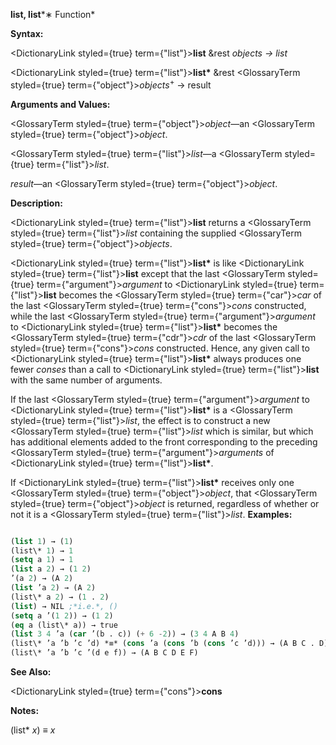 **list, list***∗ Function* 



**Syntax:** 



<DictionaryLink styled={true} term={"list"}><b>list</b></DictionaryLink> &amp;rest *objects → list* 



<DictionaryLink styled={true} term={"list"}><b>list\*</b></DictionaryLink> &amp;rest <GlossaryTerm styled={true} term={"object"}><i>objects</i></GlossaryTerm><sup>+</sup> → result 



**Arguments and Values:** 



<GlossaryTerm styled={true} term={"object"}><i>object</i></GlossaryTerm>—an <GlossaryTerm styled={true} term={"object"}><i>object</i></GlossaryTerm>. 



<GlossaryTerm styled={true} term={"list"}><i>list</i></GlossaryTerm>—a <GlossaryTerm styled={true} term={"list"}><i>list</i></GlossaryTerm>. 



*result*—an <GlossaryTerm styled={true} term={"object"}><i>object</i></GlossaryTerm>. 



**Description:** 



<DictionaryLink styled={true} term={"list"}><b>list</b></DictionaryLink> returns a <GlossaryTerm styled={true} term={"list"}><i>list</i></GlossaryTerm> containing the supplied <GlossaryTerm styled={true} term={"object"}><i>objects</i></GlossaryTerm>. 



<DictionaryLink styled={true} term={"list"}><b>list\*</b></DictionaryLink> is like <DictionaryLink styled={true} term={"list"}><b>list</b></DictionaryLink> except that the last <GlossaryTerm styled={true} term={"argument"}><i>argument</i></GlossaryTerm> to <DictionaryLink styled={true} term={"list"}><b>list</b></DictionaryLink> becomes the <GlossaryTerm styled={true} term={"car"}><i>car</i></GlossaryTerm> of the last <GlossaryTerm styled={true} term={"cons"}><i>cons</i></GlossaryTerm> constructed, while the last <GlossaryTerm styled={true} term={"argument"}><i>argument</i></GlossaryTerm> to <DictionaryLink styled={true} term={"list"}><b>list\*</b></DictionaryLink> becomes the <GlossaryTerm styled={true} term={"cdr"}><i>cdr</i></GlossaryTerm> of the last <GlossaryTerm styled={true} term={"cons"}><i>cons</i></GlossaryTerm> constructed. Hence, any given call to <DictionaryLink styled={true} term={"list"}><b>list\*</b></DictionaryLink> always produces one fewer *conses* than a call to <DictionaryLink styled={true} term={"list"}><b>list</b></DictionaryLink> with the same number of arguments. 



If the last <GlossaryTerm styled={true} term={"argument"}><i>argument</i></GlossaryTerm> to <DictionaryLink styled={true} term={"list"}><b>list\*</b></DictionaryLink> is a <GlossaryTerm styled={true} term={"list"}><i>list</i></GlossaryTerm>, the effect is to construct a new <GlossaryTerm styled={true} term={"list"}><i>list</i></GlossaryTerm> which is similar, but which has additional elements added to the front corresponding to the preceding <GlossaryTerm styled={true} term={"argument"}><i>arguments</i></GlossaryTerm> of <DictionaryLink styled={true} term={"list"}><b>list\*</b></DictionaryLink>. 



If <DictionaryLink styled={true} term={"list"}><b>list\*</b></DictionaryLink> receives only one <GlossaryTerm styled={true} term={"object"}><i>object</i></GlossaryTerm>, that <GlossaryTerm styled={true} term={"object"}><i>object</i></GlossaryTerm> is returned, regardless of whether or not it is a <GlossaryTerm styled={true} term={"list"}><i>list</i></GlossaryTerm>. **Examples:**
```lisp

(list 1) → (1) 
(list\* 1) → 1 
(setq a 1) → 1 
(list a 2) → (1 2) 
’(a 2) → (A 2) 
(list ’a 2) → (A 2) 
(list\* a 2) → (1 . 2) 
(list) → NIL ;*i.e.*, () 
(setq a ’(1 2)) → (1 2) 
(eq a (list\* a)) → true 
(list 3 4 ’a (car ’(b . c)) (+ 6 -2)) → (3 4 A B 4) 
(list\* ’a ’b ’c ’d) *≡* (cons ’a (cons ’b (cons ’c ’d))) → (A B C . D) 
(list\* ’a ’b ’c ’(d e f)) → (A B C D E F) 

```
**See Also:** 



<DictionaryLink styled={true} term={"cons"}><b>cons</b></DictionaryLink> 







 



 



**Notes:** 



(list\* *x*) *≡ x* 



